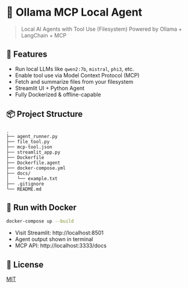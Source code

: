# 🧠 Ollama MCP Local Agent

> Local AI Agents with Tool Use (Filesystem) Powered by Ollama + LangChain + MCP

## 🚀 Features

- Run local LLMs like `qwen2:7b`, `mistral`, `phi3`, etc.
- Enable tool use via Model Context Protocol (MCP)
- Fetch and summarize files from your filesystem
- Streamlit UI + Python Agent
- Fully Dockerized & offline-capable

## 📦 Project Structure

```
.
├── agent_runner.py
├── file_tool.py
├── mcp-tool.json
├── streamlit_app.py
├── Dockerfile
├── Dockerfile.agent
├── docker-compose.yml
├── docs/
│   └── example.txt
├── .gitignore
└── README.md
```

## 🐳 Run with Docker

```bash
docker-compose up --build
```

- Visit Streamlit: http://localhost:8501
- Agent output shown in terminal
- MCP API: http://localhost:3333/docs

## 📜 License

[MIT](LICENSE)